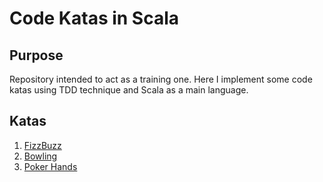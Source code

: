 # Code Katas in Scala
## Purpose
Repository intended to act as a training one. Here I implement some code katas using TDD technique and Scala as a main language.

## Katas
1. [FizzBuzz](https://codingdojo.org/kata/FizzBuzz/)
2. [Bowling](https://codingdojo.org/kata/Bowling/) 
3. [Poker Hands](https://codingdojo.org/kata/PokerHands/)
